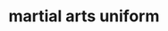 ---
layout: activities
title: martial arts uniform
emoji: martial_arts_uniform
permalink: 🥋.html
image: assets/img/3moji/martial_arts_uniform.png
---
